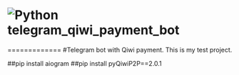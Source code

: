 # ![Python](https://img.shields.io/badge/python-3670A0?style=for-the-badge&logo=python&logoColor=ffdd54) telegram_qiwi_payment_bot
=============
#Telegram bot with Qiwi payment. This is my test project.

##pip install aiogram
##pip install pyQiwiP2P==2.0.1
